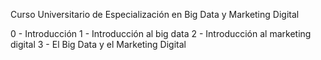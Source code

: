 Curso Universitario de Especialización en Big Data y Marketing Digital

0 - Introducción 
1 - Introducción al big data
2 - Introducción al marketing digital
3 - El Big Data y el Marketing Digital
